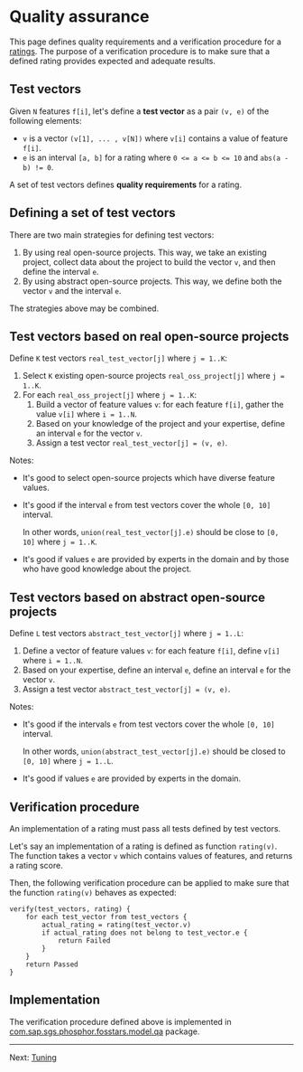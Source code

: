 # Quality assurance

This page defines quality requirements and a verification procedure for a [ratings](ratings.md).
The purpose of a verification procedure is to make sure that a defined rating
provides expected and adequate results.

## Test vectors

Given `N` features `f[i]`, let's define a **test vector** as a pair `(v, e)` of the following elements:

*  `v` is a vector `(v[1], ... , v[N])` where `v[i]` contains a value of feature `f[i]`.
*  `e` is an interval `[a, b]` for a rating where `0 <= a <= b <= 10` and `abs(a - b) != 0`.

A set of test vectors defines **quality requirements** for a rating.

## Defining a set of test vectors

There are two main strategies for defining test vectors:

1.  By using real open-source projects. This way, we take an existing project, collect data about the project
    to build the vector `v`, and then define the interval `e`.
1.  By using abstract open-source projects. This way, we define both the vector `v` and the interval `e`.

The strategies above may be combined.

## Test vectors based on real open-source projects

Define `K` test vectors `real_test_vector[j]` where `j = 1..K`:

1.  Select `K` existing open-source projects `real_oss_project[j]` where `j = 1..K`.
1.  For each `real_oss_project[j]` where `j = 1..K`:
    1.  Build a vector of feature values `v`: for each feature `f[i]`, gather the value `v[i]` where `i = 1..N`.
    1.  Based on your knowledge of the project and your expertise, define an interval `e` for the vector `v`.
    1.  Assign a test vector `real_test_vector[j] = (v, e)`.

Notes:

*  It's good to select open-source projects which have diverse feature values.
*  It's good if the interval `e` from test vectors cover the whole `[0, 10]` interval.

   In other words, `union(real_test_vector[j].e)` should be close to `[0, 10]` where `j = 1..K`.
*  It's good if values `e` are provided by experts in the domain and by those who have good knowledge about the project.

## Test vectors based on abstract open-source projects

Define `L` test vectors `abstract_test_vector[j]` where `j = 1..L`:

1.  Define a vector of feature values `v`: for each feature `f[i]`, define `v[i]` where `i = 1..N`.
1.  Based on your expertise, define an interval `e`, define an interval `e` for the vector `v`.
1.  Assign a test vector `abstract_test_vector[j] = (v, e)`.

Notes:

*  It's good if the intervals `e` from test vectors cover the whole `[0, 10]` interval.

   In other words, `union(abstract_test_vector[j].e)` should be closed to `[0, 10]` where `j = 1..L`.
*  It's good if values `e` are provided by experts in the domain.

## Verification procedure

An implementation of a rating must pass all tests defined by test vectors.

Let's say an implementation of a rating is defined as function `rating(v)`.
The function takes a vector `v` which contains values of features, and returns a rating score.

Then, the following verification procedure can be applied to make sure that the function `rating(v)` behaves as expected:

```
verify(test_vectors, rating) {
    for each test_vector from test_vectors {
        actual_rating = rating(test_vector.v)
        if actual_rating does not belong to test_vector.e {
            return Failed
        }
    }
    return Passed
}
```

## Implementation

The verification procedure defined above is implemented in
[com.sap.sgs.phosphor.fosstars.model.qa](../src/main/java/com/sap/sgs/phosphor/fosstars/model/qa) package.

---

Next: [Tuning](tuning.md)
